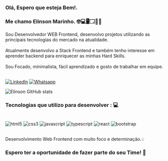 

### Olá, Espero que esteja Bem!.

### Me chamo Elinson Marinho. 🤓💻🖥️🗔🛫💡

Sou Desenvolvedor WEB Frontend, desenvolvo projetos utilizando as principais tecnologias do mercado na atualidade.
<br><br>
Atualmente desenvolvo a Stack Frontend e também tenho interesse em aprender backend para enriquecer as minhas Hard Skills.
<br><br>
Sou Focado, minimalista, fácil aprendizado e gosto de trabalhar em equipe.
<br><br>

[![Linkedln](https://img.shields.io/badge/LinkedIn-0077B5?style=for-the-badge&logo=linkedin&logoColor=white)](https://www.linkedin.com/in/elinson-a-marinho-a464387b)
[![Whatsapp](https://img.shields.io/badge/WhatsApp-25D366?style=for-the-badge&logo=whatsapp&logoColor=white)](https://wa.me/message/VJRXNROSSPK7P1)

![Elinson GitHub stats](https://github-readme-stats.vercel.app/api?username=ElinsonMarinho&show_icons=true&theme=dark)

### Tecnologias que utilizo para desenvolver : 💻

<div style="display: inline_block"><br/>
    <img align="center" alt="html5" src="https://img.shields.io/badge/HTML5-E34F26?style=for-the-badge&logo=html5&logoColor=white"/>
    <img align="center" alt="css3" src="https://img.shields.io/badge/CSS3-1572B6?style=for-the-badge&logo=css3&logoColor=white"/>
    <img align="center" alt="javascript" src="https://img.shields.io/badge/JavaScript-F7DF1E?style=for-the-badge&logo=javascript&logoColor=black"/>
    <img align="center" alt="typescript" src="https://img.shields.io/badge/TypeScript-007ACC?style=for-the-badge&logo=typescript&logoColor=white"/>
    <img align="center" alt="react" src="https://img.shields.io/badge/React-20232A?style=for-the-badge&logo=react&logoColor=61DAFB"/>
    <img align="center" alt="bootstrap" src="https://img.shields.io/badge/Bootstrap-563D7C?style=for-the-badge&logo=bootstrap&logoColor=white"/>
</div><br>

Desenvolvimento Web Frontend com muito foco e determinação.💡

### Espero ter a oportunidade de fazer parte do seu Time! 🚀

